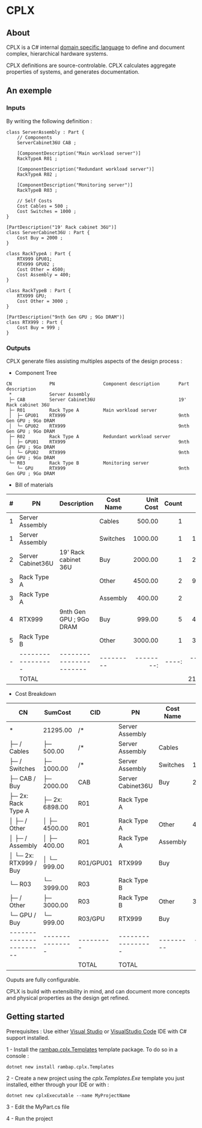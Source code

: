 # CPLX
## About
CPLX is a C# internal [domain specific language](https://en.wikipedia.org/wiki/Domain-specific_language) to define and document complex, hierarchical hardware systems.

CPLX definitions are source-controlable. CPLX calculates aggregate properties of systems, and generates documentation.

## An exemple
### Inputs
By writing the following definition :
``` Csharp
class ServerAssembly : Part {
    // Components
    ServerCabinet36U CAB ;

    [ComponentDescription("Main workload server")]
    RackTypeA R01 ;

    [ComponentDescription("Redundant workload server")]
    RackTypeA R02 ;

    [ComponentDescription("Monitoring server")]
    RackTypeB R03 ;

    // Self Costs
    Cost Cables = 500 ;
    Cost Switches = 1000 ;
}

[PartDescription("19' Rack cabinet 36U")]
class ServerCabinet36U : Part {
    Cost Buy = 2000 ;
}

class RackTypeA : Part {
    RTX999 GPU01;
    RTX999 GPU02 ;
    Cost Other = 4500;
    Cost Assembly = 400;
}

class RackTypeB : Part {
    RTX999 GPU;
    Cost Other = 3000 ;
}

[PartDescription("9nth Gen GPU ; 9Go DRAM")]
class RTX999 : Part {
    Cost Buy = 999 ;
}
```


### Outputs
CPLX generate files assisting multiples aspects of the design process :

- Component Tree

```
CN          	PN               	Component description    	Part description       
 *          	Server Assembly  	                         	                       
 ├─ CAB     	Server Cabinet36U	                         	19' Rack cabinet 36U   
 ├─ R01     	Rack Type A      	Main workload server     	                       
 │  ├─ GPU01	RTX999           	                         	9nth Gen GPU ; 9Go DRAM
 │  └─ GPU02	RTX999           	                         	9nth Gen GPU ; 9Go DRAM
 ├─ R02     	Rack Type A      	Redundant workload server	                       
 │  ├─ GPU01	RTX999           	                         	9nth Gen GPU ; 9Go DRAM
 │  └─ GPU02	RTX999           	                         	9nth Gen GPU ; 9Go DRAM
 └─ R03     	Rack Type B      	Monitoring server        	                       
    └─ GPU  	RTX999           	                         	9nth Gen GPU ; 9Go DRAM
```

- Bill of materials

|#|PN               |Description            |Cost Name|Unit Cost|Count|Total Cost|
|-|-----------------|-----------------------|---------|--------:|----:|---------:|
|1|Server Assembly  |                       |Cables   |   500.00|    1|    500.00|
|1|Server Assembly  |                       |Switches |  1000.00|    1|   1000.00|
|2|Server Cabinet36U|19' Rack cabinet 36U   |Buy      |  2000.00|    1|   2000.00|
|3|Rack Type A      |                       |Other    |  4500.00|    2|   9000.00|
|3|Rack Type A      |                       |Assembly |   400.00|    2|    800.00|
|4|RTX999           |9nth Gen GPU ; 9Go DRAM|Buy      |   999.00|    5|   4995.00|
|5|Rack Type B      |                       |Other    |  3000.00|    1|   3000.00|
|-|-----------------|-----------------------|---------|--------:|----:|---------:|
| |TOTAL            |                       |         |         |     |  21295.00|

- Cost Breakdown

|CN                     |SumCost        |CID      |PN               |Cost Name|Unit Cost|Count|Total Cost|
|-----------------------|---------------|---------|-----------------|---------|--------:|----:|---------:|
| *                     | 21295.00      |/*       |Server Assembly  |         |         |     |          |
| ├─ / Cables           | ├─ 500.00     |/*       |Server Assembly  |Cables   |   500.00|    1|    500.00|
| ├─ / Switches         | ├─ 1000.00    |/*       |Server Assembly  |Switches |  1000.00|    1|   1000.00|
| ├─ CAB / Buy          | ├─ 2000.00    |CAB      |Server Cabinet36U|Buy      |  2000.00|    1|   2000.00|
| ├─ 2x: Rack Type A    | ├─ 2x: 6898.00|R01      |Rack Type A      |         |         |     |          |
| │  ├─ / Other         | │  ├─ 4500.00 |R01      |Rack Type A      |Other    |  4500.00|    2|   9000.00|
| │  ├─ / Assembly      | │  ├─ 400.00  |R01      |Rack Type A      |Assembly |   400.00|    2|    800.00|
| │  └─ 2x: RTX999 / Buy| │  └─ 999.00  |R01/GPU01|RTX999           |Buy      |   999.00|    4|   3996.00|
| └─ R03                | └─ 3999.00    |R03      |Rack Type B      |         |         |     |          |
|    ├─ / Other         |    ├─ 3000.00 |R03      |Rack Type B      |Other    |  3000.00|    1|   3000.00|
|    └─ GPU / Buy       |    └─ 999.00  |R03/GPU  |RTX999           |Buy      |   999.00|    1|    999.00|
|-----------------------|---------------|---------|-----------------|---------|--------:|----:|---------:|
|                       |               |TOTAL    |TOTAL            |         |         |     |  21295.00|

Ouputs are fully configurable. 

CPLX is build with extensibility in mind, and can document more concepts and physical properties as the design get refined.

## Getting started
Prerequisites : Use either [Visual Studio](https://visualstudio.microsoft.com/) or [VisualStudio Code](https://code.visualstudio.com/) IDE with C# support installed. 

1 - Install the [rambap.cplx.Templates](https://www.nuget.org/packages/rambap.cplx.Templates/) template package. To do so in a console :
```
dotnet new install rambap.cplx.Templates
```
2 - Create a new project using the <i>cplx.Templates.Exe</i> template you just installed, either through your IDE or with :
```
dotnet new cplxExecutable --name MyProjectName
```
3 - Edit the MyPart.cs file

4 - Run the project